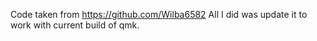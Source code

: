 Code taken from https://github.com/Wilba6582
All I did was update it to work with current build of qmk.
